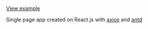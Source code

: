 [View example](http://react-exrates.hard-worker-ilya.ru/)

Single page app created on React.js with [axios](https://github.com/axios/axios) and [antd](https://ant.design/)